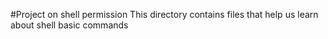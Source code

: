 #Project on shell permission
This directory contains files that help us learn about shell basic commands
